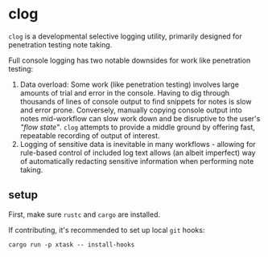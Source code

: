 # clog

`clog` is a developmental selective logging utility, primarily designed for penetration testing note taking.

Full console logging has two notable downsides for work like penetration testing:

1. Data overload: Some work (like penetration testing) involves large amounts of trial and error in the console. Having to dig through thousands of lines of console output to find snippets for notes is slow and error prone. Conversely, manually copying console output into notes mid-workflow can slow work down and be disruptive to the user's _"flow state"_. `clog` attempts to provide a middle ground by offering fast, repeatable recording of output of interest.
2. Logging of sensitive data is inevitable in many workflows - allowing for rule-based control of included log text allows (an albeit imperfect) way of automatically redacting sensitive information when performing note taking.

## setup

First, make sure `rustc` and `cargo` are installed.

If contributing, it's recommended to set up local `git` hooks:

```
cargo run -p xtask -- install-hooks
```
